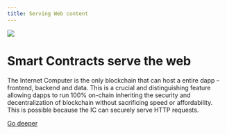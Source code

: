 ```yaml
---
title: Serving Web content
---
```


![](/img/how-it-works/web-content.jpg)

# Smart Contracts serve the web

The Internet Computer is the only blockchain that can host a entire dapp – frontend,
backend and data. This is a crucial and distinguishing feature allowing dapps to
run 100% on-chain inheriting the security and decentralization of blockchain
without sacrificing speed or affordability. This is possible because the IC can
securely serve HTTP requests.

[Go deeper](/how-it-works/smart-contracts-serve-the-web/)
